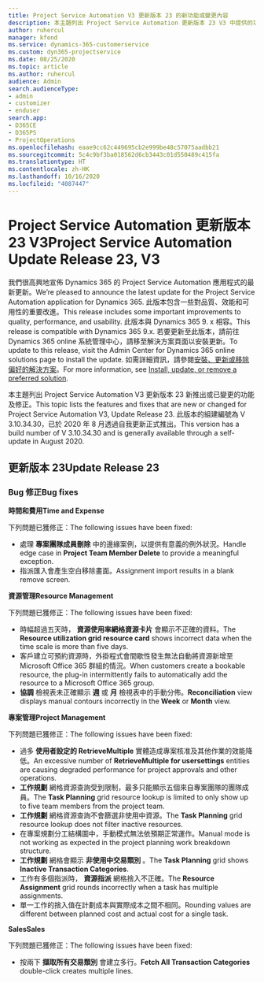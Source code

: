 ```yaml
---
title: Project Service Automation V3 更新版本 23 的新功能或變更內容
description: 本主題列出 Project Service Automation 更新版本 23 V3 中提供的功能和修正。
author: ruhercul
manager: kfend
ms.service: dynamics-365-customerservice
ms.custom: dyn365-projectservice
ms.date: 08/25/2020
ms.topic: article
ms.author: ruhercul
audience: Admin
search.audienceType:
- admin
- customizer
- enduser
search.app:
- D365CE
- D365PS
- ProjectOperations
ms.openlocfilehash: eaae9cc62c449695cb2e999be48c57075aadbb21
ms.sourcegitcommit: 5c4c9bf3ba018562d6cb3443c01d550489c415fa
ms.translationtype: HT
ms.contentlocale: zh-HK
ms.lasthandoff: 10/16/2020
ms.locfileid: "4087447"
---
```

# <a name="project-service-automation-update-release-23-v3"></a><span data-ttu-id="b5171-103">Project Service Automation 更新版本 23 V3</span><span class="sxs-lookup"><span data-stu-id="b5171-103">Project Service Automation Update Release 23, V3</span></span>

<span data-ttu-id="b5171-104">我們很高興地宣佈 Dynamics 365 的 Project Service Automation 應用程式的最新更新。</span><span class="sxs-lookup"><span data-stu-id="b5171-104">We’re pleased to announce the latest update for the Project Service Automation application for Dynamics 365.</span></span> <span data-ttu-id="b5171-105">此版本包含一些對品質、效能和可用性的重要改進。</span><span class="sxs-lookup"><span data-stu-id="b5171-105">This release includes some important improvements to quality, performance, and usability.</span></span> <span data-ttu-id="b5171-106">此版本與 Dynamics 365 9. x 相容。</span><span class="sxs-lookup"><span data-stu-id="b5171-106">This release is compatible with Dynamics 365 9.x.</span></span> <span data-ttu-id="b5171-107">若要更新至此版本，請前往 Dynamics 365 online 系統管理中心，請移至解決方案頁面以安裝更新。</span><span class="sxs-lookup"><span data-stu-id="b5171-107">To update to this release, visit the Admin Center for Dynamics 365 online solutions page to install the update.</span></span> <span data-ttu-id="b5171-108">如需詳細資訊，請參閱[安裝、更新或移除偏好的解決方案](https://docs.microsoft.com/power-platform/admin/install-remove-preferred-solution)。</span><span class="sxs-lookup"><span data-stu-id="b5171-108">For more information, see [Install, update, or remove a preferred solution](https://docs.microsoft.com/power-platform/admin/install-remove-preferred-solution).</span></span>

<span data-ttu-id="b5171-109">本主題列出 Project Service Automation V3 更新版本 23 新推出或已變更的功能及修正。</span><span class="sxs-lookup"><span data-stu-id="b5171-109">This topic lists the features and fixes that are new or changed for Project Service Automation V3, Update Release 23.</span></span> <span data-ttu-id="b5171-110">此版本的組建編號為 V 3.10.34.30，已於 2020 年 8 月透過自我更新正式推出。</span><span class="sxs-lookup"><span data-stu-id="b5171-110">This version has a build number of V 3.10.34.30 and is generally available through a self-update in August 2020.</span></span>

## <a name="update-release-23"></a><span data-ttu-id="b5171-111">更新版本 23</span><span class="sxs-lookup"><span data-stu-id="b5171-111">Update Release 23</span></span>

### <a name="bug-fixes"></a><span data-ttu-id="b5171-112">Bug 修正</span><span class="sxs-lookup"><span data-stu-id="b5171-112">Bug fixes</span></span>

<span data-ttu-id="b5171-113">**時間和費用**</span><span class="sxs-lookup"><span data-stu-id="b5171-113">**Time and Expense**</span></span>

<span data-ttu-id="b5171-114">下列問題已獲修正：</span><span class="sxs-lookup"><span data-stu-id="b5171-114">The following issues have been fixed:</span></span>
- <span data-ttu-id="b5171-115">處理 **專案團隊成員刪除** 中的邊緣案例，以提供有意義的例外狀況。</span><span class="sxs-lookup"><span data-stu-id="b5171-115">Handle edge case in **Project Team Member Delete** to provide a meaningful exception.</span></span>
- <span data-ttu-id="b5171-116">指派匯入會產生空白移除畫面。</span><span class="sxs-lookup"><span data-stu-id="b5171-116">Assignment import results in a blank remove screen.</span></span>

<span data-ttu-id="b5171-117">**資源管理**</span><span class="sxs-lookup"><span data-stu-id="b5171-117">**Resource Management**</span></span>

<span data-ttu-id="b5171-118">下列問題已獲修正：</span><span class="sxs-lookup"><span data-stu-id="b5171-118">The following issues have been fixed:</span></span>

- <span data-ttu-id="b5171-119">時幅超過五天時， **資源使用率網格資源卡片** 會顯示不正確的資料。</span><span class="sxs-lookup"><span data-stu-id="b5171-119">The **Resource utilization grid resource card** shows incorrect data when the time scale is more than five days.</span></span>
- <span data-ttu-id="b5171-120">客戶建立可預約資源時，外掛程式會間歇性發生無法自動將資源新增至 Microsoft Office 365 群組的情況。</span><span class="sxs-lookup"><span data-stu-id="b5171-120">When customers create a bookable resource, the plug-in intermittently fails to automatically add the resource to a Microsoft Office 365 group.</span></span>
- <span data-ttu-id="b5171-121">**協調** 檢視表未正確顯示 **週** 或 **月** 檢視表中的手動分佈。</span><span class="sxs-lookup"><span data-stu-id="b5171-121">**Reconciliation** view displays manual contours incorrectly in the **Week** or **Month** view.</span></span>

<span data-ttu-id="b5171-122">**專案管理**</span><span class="sxs-lookup"><span data-stu-id="b5171-122">**Project Management**</span></span>

<span data-ttu-id="b5171-123">下列問題已獲修正：</span><span class="sxs-lookup"><span data-stu-id="b5171-123">The following issues have been fixed:</span></span>

- <span data-ttu-id="b5171-124">過多 **使用者設定的 RetrieveMultiple** 實體造成專案核准及其他作業的效能降低。</span><span class="sxs-lookup"><span data-stu-id="b5171-124">An excessive number of **RetrieveMultiple for usersettings** entities are causing degraded performance for project approvals and other operations.</span></span>
- <span data-ttu-id="b5171-125">**工作規劃** 網格資源查詢受到限制，最多只能顯示五個來自專案團隊的團隊成員。</span><span class="sxs-lookup"><span data-stu-id="b5171-125">The **Task Planning** grid resource lookup is limited to only show up to five team members from the project team.</span></span> 
- <span data-ttu-id="b5171-126">**工作規劃** 網格資源查詢不會篩選非使用中資源。</span><span class="sxs-lookup"><span data-stu-id="b5171-126">The **Task Planning** grid resource lookup does not filter inactive resources.</span></span>
- <span data-ttu-id="b5171-127">在專案規劃分工結構圖中，手動模式無法依預期正常運作。</span><span class="sxs-lookup"><span data-stu-id="b5171-127">Manual mode is not working as expected in the project planning work breakdown structure.</span></span>
- <span data-ttu-id="b5171-128">**工作規劃** 網格會顯示 **非使用中交易類別** 。</span><span class="sxs-lookup"><span data-stu-id="b5171-128">The **Task Planning** grid shows **Inactive Transaction Categories**.</span></span>
- <span data-ttu-id="b5171-129">工作有多個指派時， **資源指派** 網格捨入不正確。</span><span class="sxs-lookup"><span data-stu-id="b5171-129">The **Resource Assignment** grid rounds incorrectly when a task has multiple assignments.</span></span>
- <span data-ttu-id="b5171-130">單一工作的捨入值在計劃成本與實際成本之間不相同。</span><span class="sxs-lookup"><span data-stu-id="b5171-130">Rounding values are different between planned cost and actual cost for a single task.</span></span>

<span data-ttu-id="b5171-131">**Sales**</span><span class="sxs-lookup"><span data-stu-id="b5171-131">**Sales**</span></span>

<span data-ttu-id="b5171-132">下列問題已獲修正：</span><span class="sxs-lookup"><span data-stu-id="b5171-132">The following issues have been fixed:</span></span>

- <span data-ttu-id="b5171-133">按兩下 **擷取所有交易類別** 會建立多行。</span><span class="sxs-lookup"><span data-stu-id="b5171-133">**Fetch All Transaction Categories** double-click creates multiple lines.</span></span>
